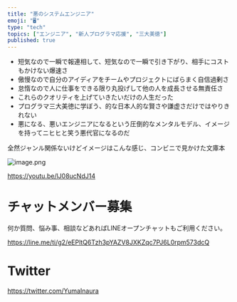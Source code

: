 ```yaml
---
title: "悪のシステムエンジニア"
emoji: "🖥"
type: "tech"
topics: ["エンジニア", "新人プログラマ応援", "三大美徳"]
published: true
---
```


- 短気なので一瞬で報連相して、短気なので一瞬で引き下がり、相手にコストもかけない爆速さ
- 傲慢なので自分のアイディアをチームやプロジェクトにばらまく自信過剰さ
- 怠惰なので人に仕事をできる限り丸投げして他の人を成長させる無責任さ
- これらのクオリティを上げていきたいだけの人生だった
- プログラマ三大美徳に学ぼう、的な日本人的な賢さや謙虚さだけではやりきれない
- 悪になる、悪いエンジニアになるという圧倒的なメンタルモデル、イメージを持ってニヒヒと笑う悪代官になるのだ

全然ジャンル関係ないけどイメージはこんな感じ、コンビニで見かけた文庫本

![image.png](https://qiita-image-store.s3.amazonaws.com/0/89618/f5733733-232d-87e7-5603-1076c6909abc.png)



https://youtu.be/lJ08ucNdJ14 








<!-- Update From Qiita API -->

# チャットメンバー募集


何か質問、悩み事、相談などあればLINEオープンチャットもご利用ください。

https://line.me/ti/g2/eEPltQ6Tzh3pYAZV8JXKZqc7PJ6L0rpm573dcQ





# Twitter


https://twitter.com/YumaInaura


<!-- Update From Qiita API -->


